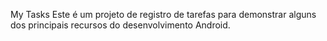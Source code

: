 My Tasks
Este é um projeto de registro de tarefas para demonstrar alguns dos principais recursos do desenvolvimento Android.
